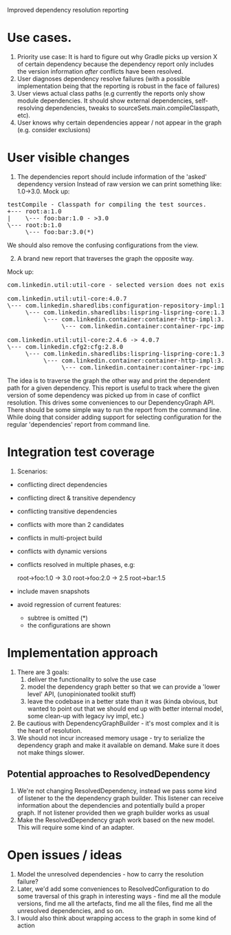 Improved dependency resolution reporting

# Use cases.

1. Priority use case: It is hard to figure out why Gradle picks up version X of certain dependency because the dependency report
    only includes the version information *after* conflicts have been resolved.
2. User diagnoses dependency resolve failures
    (with a possible implementation being that the reporting is robust in the face of failures)
3. User views actual class paths
    (e.g currently the reports only show module dependencies.
    It should show external dependencies, self-resolving dependencies, tweaks to sourceSets.main.compileClasspath, etc).
4. User knows why certain dependencies appear / not appear in the graph (e.g. consider exclusions)

# User visible changes

1. The dependencies report should include information of the 'asked' dependency version
Instead of raw version we can print something like: 1.0->3.0. Mock up:

<pre>
testCompile - Classpath for compiling the test sources.
+--- root:a:1.0
|    \--- foo:bar:1.0 - >3.0
\--- root:b:1.0
     \--- foo:bar:3.0(*)
</pre>

We should also remove the confusing configurations from the view.

2. A brand new report that traverses the graph the opposite way.

Mock up:
<pre>
com.linkedin.util:util-core - selected version does not exist in the dependency graph.

com.linkedin.util:util-core:4.0.7
\--- com.linkedin.sharedlibs:configuration-repository-impl:1.3.30
     \--- com.linkedin.sharedlibs:lispring-lispring-core:1.3.30
          \--- com.linkedin.container:container-http-impl:3.0.24
               \--- com.linkedin.container:container-rpc-impl:3.0.24

com.linkedin.util:util-core:2.4.6 -> 4.0.7
\--- com.linkedin.cfg2:cfg:2.8.0
     \--- com.linkedin.sharedlibs:lispring-lispring-core:1.3.30
          \--- com.linkedin.container:container-http-impl:3.0.24
               \--- com.linkedin.container:container-rpc-impl:3.0.24
</pre>

The idea is to traverse the graph the other way and print the dependent path for a given dependency.
This report is useful to track where the given version of some dependency was picked up from in case of conflict resolution.
This drives some conveniences to our DependencyGraph API.
There should be some simple way to run the report from the command line.
While doing that consider adding support for selecting configuration for the regular 'dependencies' report from command line.

# Integration test coverage

1. Scenarios:

* conflicting direct dependencies
* conflicting direct & transitive dependency
* conflicting transitive dependencies
* conflicts with more than 2 candidates
* conflicts in multi-project build
* conflicts with dynamic versions
* conflicts resolved in multiple phases, e.g:

    root->foo:1.0 -> 3.0
    root->foo:2.0 -> 2.5
    root->bar:1.5

* include maven snapshots

* avoid regression of current features:
    * subtree is omitted (*)
    * the configurations are shown

# Implementation approach

1. There are 3 goals:
    1. deliver the functionality to solve the use case
    2. model the dependency graph better so that we can provide a 'lower level' API, (unopinionated toolkit stuff)
    3. leave the codebase in a better state than it was
        (kinda obvious, but wanted to point out that we should end up with better internal model, some clean-up with legacy ivy impl, etc.)
2. Be cautious with DependencyGraphBuilder - it's most complex and it is the heart of resolution.
3. We should not incur increased memory usage - try to serialize the dependency graph and make it available on demand.
    Make sure it does not make things slower.

## Potential approaches to ResolvedDependency

1. We're not changing ResolvedDependency, instead we pass some kind of listener to the the dependency graph builder.
     This listener can receive information about the dependencies and potentially build a proper graph.
     If not listener provided then we graph builder works as usual
2. Make the ResolvedDependency graph work based on the new model. This will require some kind of an adapter.

# Open issues / ideas

1. Model the unresolved dependencies - how to carry the resolution failure?
2. Later, we'd add some conveniences to ResolvedConfiguration to do some traversal of this graph in interesting ways - find me all the module versions, find me all the artefacts, find me all the files, find me all the unresolved dependencies, and so on.
3. I would also think about wrapping access to the graph in some kind of action